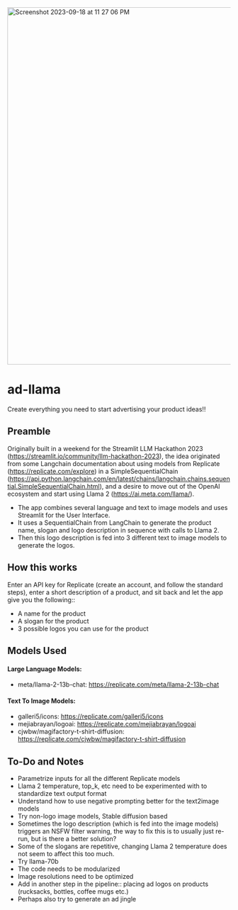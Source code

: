 <img width="806" alt="Screenshot 2023-09-18 at 11 27 06 PM" src="https://github.com/panchambanerjee/adllama/assets/17071658/f83f1c57-1d1f-41e8-84b1-cdcfcb0863cb">

# ad-llama
Create everything you need to start advertising your product ideas!!

## Preamble
Originally built in a weekend for the Streamlit LLM Hackathon 2023 (https://streamlit.io/community/llm-hackathon-2023), the idea originated from some Langchain documentation about using models from Replicate (https://replicate.com/explore) in a SimpleSequentialChain (https://api.python.langchain.com/en/latest/chains/langchain.chains.sequential.SimpleSequentialChain.html), and a desire to move out of the OpenAI ecosystem and start using Llama 2 (https://ai.meta.com/llama/). 

* The app combines several language and text to image models and uses Streamlit for the User Interface.
* It uses a SequentialChain from LangChain to generate the product name, slogan and logo description in sequence with calls to Llama 2.
* Then this logo description is fed into 3 different text to image models to generate the logos.

## How this works

Enter an API key for Replicate (create an account, and follow the standard steps), enter a short description of a product, and sit back and let the app give you the following::
* A name for the product
* A slogan for the product
* 3 possible logos you can use for the product

## Models Used

#### Large Language Models:
* meta/llama-2-13b-chat: https://replicate.com/meta/llama-2-13b-chat

#### Text To Image Models:
  
* galleri5/icons: https://replicate.com/galleri5/icons
* mejiabrayan/logoai: https://replicate.com/mejiabrayan/logoai
* cjwbw/magifactory-t-shirt-diffusion: https://replicate.com/cjwbw/magifactory-t-shirt-diffusion

## To-Do and Notes

* Parametrize inputs for all the different Replicate models
* Llama 2 temperature, top_k, etc need to be experimented with to standardize text output format
* Understand how to use negative prompting better for the text2image models
* Try non-logo image models, Stable diffusion based
* Sometimes the logo description (which is fed into the image models) triggers an NSFW filter warning, the way to fix this is to usually just re-run, but is there a better solution?
* Some of the slogans are repetitive, changing Llama 2 temperature does not seem to affect this too much.
* Try llama-70b
* The code needs to be modularized
* Image resolutions need to be optimized
* Add in another step in the pipeline:: placing ad logos on products (rucksacks, bottles, coffee mugs etc.)
* Perhaps also try to generate an ad jingle
  
